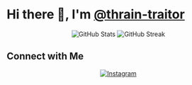# Hi there 👋, I'm [@thrain-traitor](https://github.com/thrain-code)

<div align="center">
  <img src="https://github-readme-stats.vercel.app/api?username=thrain-traitor&show_icons=true&theme=vue-dark" alt="GitHub Stats" />
  <img src="https://github-readme-streak-stats.herokuapp.com/?user=thrain-traitor&theme=vue-dark" alt="GitHub Streak" />
</div>

## Connect with Me

<div align="center">
  <a href="https://www.instagram.com/dev_bythrain/" target="_blank">
    <img src="https://img.shields.io/badge/Instagram-E4405F?style=for-the-badge&logo=instagram&logoColor=white" alt="Instagram" />
  </a>
</div>
